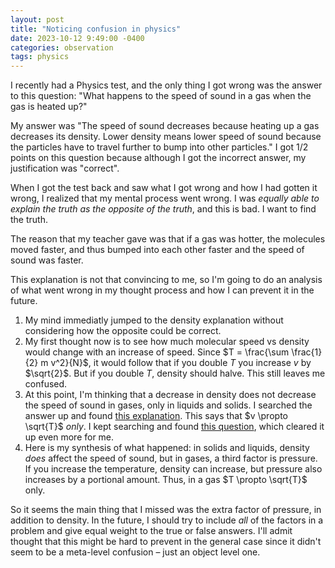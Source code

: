 ```yaml
---
layout: post
title: "Noticing confusion in physics"
date: 2023-10-12 9:49:00 -0400
categories: observation
tags: physics
---
```


I recently had a Physics test, and the only thing I got wrong was the answer to this question: "What happens to the speed of sound in a gas when the gas is heated up?"

My answer was "The speed of sound decreases because heating up a gas decreases its density. Lower density means lower speed of sound because the particles have to travel further to bump into other particles." I got 1/2 points on this question because although I got the incorrect answer, my justification was "correct". 

When I got the test back and saw what I got wrong and how I had gotten it wrong, I realized that my mental process went wrong. I was *equally able to explain the truth as the opposite of the truth*, and this is bad. I want to find the truth.

The reason that my teacher gave was that if a gas was hotter, the molecules moved faster, and thus bumped into each other faster and the speed of sound was faster.

This explanation is not that convincing to me, so I'm going to do an analysis of what went wrong in my thought process and how I can prevent it in the future.

1. My mind immediatly jumped to the density explanation without considering how the opposite could be correct.
2. My first thought now is to see how much molecular speed vs density would change with an increase of speed. Since $T = \frac{\sum \frac{1}{2} m v^2}{N}$, it would follow that if you double $T$ you increase $v$ by $\sqrt{2}$. But if you double $T$, density should halve. This still leaves me confused.
3. At this point, I'm thinking that a decrease in density does not decrease the speed of sound in gases, only in liquids and solids. I searched the answer up and found [this explanation](https://physics.stackexchange.com/questions/177997/how-can-the-speed-of-sound-increase-with-an-increase-in-temperature). This says that $v \propto \sqrt{T}$ *only*. I kept searching and found [this question](https://physics.stackexchange.com/questions/555687/why-does-the-speed-of-sound-decrease-with-increase-in-density), which cleared it up even more for me.
4. Here is my synthesis of what happened: in solids and liquids, density *does* affect the speed of sound, but in gases, a third factor is pressure. If you increase the temperature, density can increase, but pressure also increases by a portional amount. Thus, in a gas $T \propto \sqrt{T}$ only.

So it seems the main thing that I missed was the extra factor of pressure, in addition to density. In the future, I should try to include *all* of the factors in a problem and give equal weight to the true or false answers. I'll admit thought that this might be hard to prevent in the general case since it didn't seem to be a meta-level confusion – just an object level one.